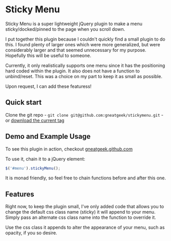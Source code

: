 Sticky Menu
==========

Sticky Menu is a super lightweight jQuery plugin to make a menu sticky/docked/pinned to the page when you scroll down.

I put together this plugin because I couldn't quickly find a small plugin to do this. I found plenty of larger ones which were more generalized, but were considerably larger and that seemed unnecessary for my purpose. Hopefully this will be useful to someone.

Currently, it only realistically supports one menu since it has the positioning hard coded within the plugin. It also does not have a function to unbind/reset. This was a choice on my part to keep it as small as possible.

Upon request, I can add these featuress!

## Quick start

Clone the git repo - `git clone git@github.com:gneatgeek/stickymenu.git` - or [download the current tag](https://github.com/gneatgeek/stickymenu/archive/v1-stable.zip)

## Demo and Example Usage
To see this plugin in action, checkout [gneatgeek.github.com](http://gneatgeek.github.com)

To use it, chain it to a jQuery element:
```javascript
$('#menu').stickyMenu();
```
It is monad friendly, so feel free to chain functions before and after this one.

## Features

Right now, to keep the plugin small, I've only added code that allows you to change the default css class name (sticky) it will append to your menu.  Simply pass an alternate css class name into the function to override it.

Use the css class it appends to alter the appearance of your menu, such as opacity, if you so desire.
